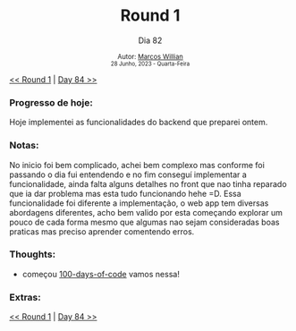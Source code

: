 <div align="center">
  <h1>Round 1</h1>
  <p>Dia 82</p>

  <sub>
    Autor: <a href="https://github.com/marcosmwx" target="_blank">Marcos Willian</a>
    <br>
    <small>28 Junho, 2023 -  Quarta-Feira</small>
  </sub>
</div>

[<< Round 1](./README.MD) | [Day 84 >>](dia084.md)

### Progresso de hoje:

Hoje implementei as funcionalidades do backend que preparei ontem.

### Notas:

No inicio foi bem complicado, achei bem complexo mas conforme foi passando o dia fui entendendo e no fim conseguí implementar a funcionalidade, ainda falta alguns detalhes no front que nao tinha reparado que ia dar problema mas esta tudo funcionando hehe =D.
Essa funcionalidade foi diferente a implementação, o web app tem diversas abordagens diferentes, acho bem valido por esta começando explorar um pouco de cada forma mesmo que algumas nao sejam consideradas boas praticas mas preciso aprender comentendo erros.

### Thoughts:

- começou [100-days-of-code](https://github.com/marcosmwx/100DaysOfCode) vamos nessa!

### Extras:

[<< Round 1](./README.MD) | [Day 84 >>](dia084.md)
